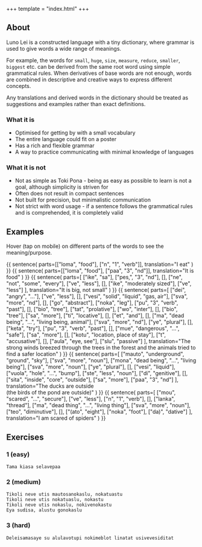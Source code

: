 +++
template = "index.html"
+++
## About

Luno Lei is a constructed language with a tiny dictionary,
where grammar is used to give words a wide range of
meanings.

For example, the words for `small`, `huge`, `size`,
`measure`, `reduce`, `smaller`, `biggest` etc. can be
derived from the same root word using simple
grammatical rules. When derivatives of base words
are not enough, words are combined in descriptive
and creative ways to express different concepts.

Any translations and derived words in the dictionary
should be treated as suggestions and examples rather
than exact definitions.

### What it is
* Optimised for getting by with a small vocabulary
* The entire language could fit on a poster
* Has a rich and flexible grammar 
* A way to practice communicating with minimal knowledge
  of languages

### What it is not
* Not as simple as Toki Pona - being as easy as possible to learn is not a goal, although simplicity is striven for
* Often does not result in compact sentences
* Not built for precision, but minimalistic communication
* Not strict with word usage - if a sentence follows the
  grammatical rules and is comprehended, it is completely valid

## Examples

Hover (tap on mobile) on different parts of the
words to see the meaning/purpose.

{{ sentence(
    parts=[["loma", "food"], ["n", "1", "verb"]],
    translation="I eat"
) }}
{{ sentence(
    parts=[["loma", "food"], ["paa", "3", "nd"]],
    translation="It is food"
) }}
{{ sentence(
    parts=[
        ["ike", "sa"],
        ["pes,", "3", "nd"],
        [],
        ["ne", "not", "some", "every"],
        ["ve", "less"],
        [],
        ["ike", "moderately sized"],
        ["ve", "less"]
    ],
    translation="It is big, not small"
) }}
{{
    sentence(
        parts=[
            ["dei", "angry", "..."],
            ["ve", "less"],
            [],
            ["vesi", "solid", "liquid", "gas, air"],
            ["sva", "more", "nd"],
            [],
            ["go", "abstract"],
            ["noka", "leg"],
            ["pu", "3", "verb", "past"],
            [],
            ["bio", "tree"],
            ["tat", "prolative"],
            ["wo", "inter"],
            [],
            ["bio", "tree"],
            ["sa", "more"],
            ["ti", "locative"],
            [],
            ["et", "and"],
            [],
            ["ma", "dead being", "...", "living being, animal"],
            ["sva", "more", "nd"],
            ["ye", "plural"],
            [],
            ["keta", "try"],
            ["pu", "3", "verb", "past"],
            [],
            ["mue", "dangerous", "...", "safe"],
            ["sa", "more"],
            [],
            ["kotu", "location, place of stay"],
            ["t", "accusative"],
            [],
            ["aula", "eye, see"],
            ["slu", "passive"]
        ],
        translation="The strong winds breezed through the trees in the forest and the animals tried to find a safer location"
    )
}}
{{ sentence(
    parts=[
        ["mauto", "underground", "ground", "sky"],
        ["sva", "more", "noun"],
        ["mona", "dead being", "...", "living being"],
        ["sva", "more", "noun"],
        ["ye", "plural"],
        [],
        ["vesi", "liquid"],
        ["vuola", "hole", "...", "bump"],
        ["ste", "less", "noun"],
        ["di", "genitive"],
        [],
        ["sita", "inside", "core", "outside"],
        ["sa", "more"],
        ["paa", "3", "nd"]
    ],
    translation="The ducks are outside<br>(the birds of the pond are outside)"
) }}
{{ sentence(
    parts=[
        ["mou", "scared", "...", "secure"],
        ["ve", "less"],
        ["n", "1", "verb"],
        [],
        ["lanka", "thread"],
        ["ma", "dead thing", "...", "living thing"],
        ["sva", "more", "noun"],
        ["teo", "diminutive"],
        [],
        ["(ato", "eight"],
        ["noka", "foot"],
        ["da)", "dative"]
    ],
    translation="I am scared of spiders"
)
}}

## Exercises

### 1 (easy)
```
Tama kiasa selavepaa
```

### 2 (medium)
```
Tikoli neve utis mautosanokaslu, nokatuastu
Tikoli neve utis nokatuaslu, nokastu
Tikoli neve utis nokaslu, nokivenokastu
Eya sudisa, alustu gonokaslu
```

### 3 (hard)
```
Deleisamasaye su alulavotupi nokimeblot linatat usivevesiditat
```